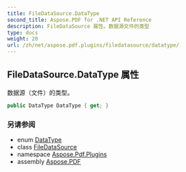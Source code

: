 ```yaml
---
title: FileDataSource.DataType
second_title: Aspose.PDF for .NET API Reference
description: FileDataSource 属性。数据源文件的类型
type: docs
weight: 20
url: /zh/net/aspose.pdf.plugins/filedatasource/datatype/
---
```

## FileDataSource.DataType 属性

数据源（文件）的类型。

```csharp
public DataType DataType { get; }
```

### 另请参阅

* enum [DataType](../../datatype/)
* class [FileDataSource](../)
* namespace [Aspose.Pdf.Plugins](../../../aspose.pdf.plugins/)
* assembly [Aspose.PDF](../../../)